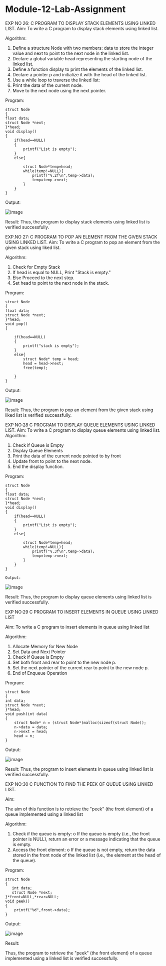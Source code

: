# Module-12-Lab-Assignment



EXP NO 26: C PROGRAM TO DISPLAY STACK ELEMENTS USING LINKED LIST.
Aim:
To write a C program to display stack elements using linked list.

Algorithm:
1.	Define a structure Node with two members: data to store the integer value and next to point to the next node in the linked list.
2.	Declare a global variable head representing the starting node of the linked list.
3.	Define a function display to print the elements of the linked list.
4.	Declare a pointer p and initialize it with the head of the linked list.
5.	Use a while loop to traverse the linked list:
6.	Print the data of the current node.
7.	Move to the next node using the next pointer.
 
Program:
```
struct Node   
{  
float data;  
struct Node *next;  
}*head;  
void display()  
{  
    if(head==NULL)
    {
        printf("List is empty");
    }
    else{
        
        struct Node*temp=head;
        while(temp!=NULL){
            printf("%.2f\n",temp->data);
            temp=temp->next;
        }
    }
}
```
Output:

![image](https://github.com/user-attachments/assets/d864f9fa-e752-42b3-9c9c-d22aab3af4ad)

Result:
Thus, the program to display stack elements using linked list is verified successfully. 



EXP.NO 27: C PROGRAM TO POP AN ELEMENT FROM THE GIVEN STACK USING 
LINKED LIST.
Aim:
To write a C program to pop an element from the given stack using liked list.

Algorithm:
1.	Check for Empty Stack
2.	If head is equal to NULL, Print "Stack is empty."
3.	Else Proceed to the next step.
4.	Set head to point to the next node in the stack.
 
Program:
```
struct Node   
{  
float data;  
struct Node *next;  
}*head;  
void pop()  
{
    
    if(head==NULL)
    {
        printf("stack is empty");
    }
    else{
        struct Node* temp = head;
        head = head->next; 
        free(temp);
        
    }
}
```
Output:

![image](https://github.com/user-attachments/assets/1da994d1-7c1a-497f-8889-1206dc779f5a)

Result:
Thus, the program to pop an element from the given stack using liked list is verified successfully.

 
EXP NO:28 C PROGRAM TO DISPLAY QUEUE ELEMENTS USING LINKED LIST.
Aim:
To write a C program to display queue elements using linked list.
Algorithm:
1.	Check if Queue is Empty
2.	Display Queue Elements
3.	Print the data of the current node pointed to by front
4.	Update front to point to the next node.
5.	End the display function.
 
Program:
```
struct Node   
{  
float data;  
struct Node *next;  
}*head;  
void display()  
{  
    if(head==NULL)
    {
        printf("List is empty");
    }
    else{
        
        struct Node*temp=head;
        while(temp!=NULL){
            printf("%.3f\n",temp->data);
            temp=temp->next;
        }
    }
}

Output:

```
![image](https://github.com/user-attachments/assets/f1b44a05-b74f-4989-9523-d45a5975c57f)

Result:
Thus, the program to display queue elements using linked list is verified successfully.


 
EXP NO:29 C PROGRAM TO INSERT ELEMENTS IN QUEUE USING LINKED LIST

Aim:
To write a C program to insert elements in queue using linked list

Algorithm:
1.	Allocate Memory for New Node
2.	Set Data and Next Pointer
3.	Check if Queue is Empty
4.	Set both front and rear to point to the new node p.
5.	Set the next pointer of the current rear to point to the new node p.
6.	End of Enqueue Operation
 
Program:
```
struct Node   
{  
int data;  
struct Node *next;  
}*head;
void push(int data)  
{  
    struct Node* n = (struct Node*)malloc(sizeof(struct Node));
    n->data = data;
    n->next = head;
    head = n;
}
```
Output:

![image](https://github.com/user-attachments/assets/74f2b37d-5232-4560-81bd-f6118dea457f)

Result:
Thus, the program to insert elements in queue using linked list is verified successfully.



EXP NO:30 C FUNCTION TO FIND THE PEEK OF QUEUE USING LINKED LIST.


Aim:

The aim of this function is to retrieve the "peek" (the front element) of a queue implemented using a linked list

Algorithm:

1.	Check if the queue is empty:
o	If the queue is empty (i.e., the front pointer is NULL), return an error or a message indicating that the queue is empty.
2.	Access the front element:
o	If the queue is not empty, return the data stored in the front node of the linked list (i.e., the element at the head of the queue).

Program:
```
struct Node
{
   int data;
   struct Node *next;
}*front=NULL,*rear=NULL;
void peek()
{
    printf("%d",front->data);
}
```
Output:

![image](https://github.com/user-attachments/assets/a7c63b14-2e7a-4793-9aa0-9f35507ca340)

Result:

Thus, the program to retrieve the "peek" (the front element) of a queue implemented using a linked list is verified successfully.
